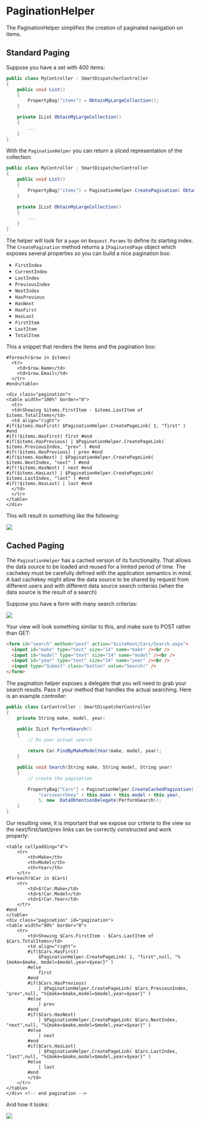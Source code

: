 # PaginationHelper

The PaginationHelper simplifies the creation of paginated navigation on items.

## Standard Paging

Suppose you have a set with 400 items:

```csharp
public class MyController : SmartDispatcherController
{
	public void List()
	{
		PropertyBag["items"] = ObtainMyLargeCollection();
	}

	private IList ObtainMyLargeCollection()
	{
		...
	}
}
```

With the `PaginationHelper` you can return a sliced representation of the collection:

```csharp
public class MyController : SmartDispatcherController
{
    public void List()
    {
        PropertyBag["items"] = PaginationHelper.CreatePagination( ObtainMyLargeCollection(), 10 );
    }

    private IList ObtainMyLargeCollection()
    {
        ...
    }
}
```

The helper will look for a `page` on `Request.Params` to define its starting index. The `CreatePagination` method returns a `IPaginatedPage` object which exposes several properties so you can build a nice pagination box:

* `FirstIndex`
* `CurrentIndex`
* `LastIndex`
* `PreviousIndex`
* `NextIndex`
* `HasPrevious`
* `HasNext`
* `HasFirst`
* `HasLast`
* `FirstItem`
* `LastItem`
* `TotalItem`

This a snippet that renders the items and the pagination box:

```
#foreach($row in $items)
  <tr>
    <td>$row.Name</td>
    <td>$row.Email</td>
  </tr>
#end</table>

<div class="pagination">
<table width="100%" border="0">
  <tr>
  <td>Showing $items.FirstItem - $items.LastItem of $items.TotalItems</td>
  <td align="right">
#if($items.HasFirst) $PaginationHelper.CreatePageLink( 1, "first" ) #end
#if(!$items.HasFirst) first #end
#if($items.HasPrevious) | $PaginationHelper.CreatePageLink( $items.PreviousIndex, "prev" ) #end
#if(!$items.HasPrevious) | prev #end
#if($items.HasNext) | $PaginationHelper.CreatePageLink( $items.NextIndex, "next" ) #end
#if(!$items.HasNext) | next #end
#if($items.HasLast) | $PaginationHelper.CreatePageLink( $items.LastIndex, "last" ) #end
#if(!$items.HasLast) | last #end
  </td>
  </tr>
</table>
</div>
```

This will result in something like the following:

![](images/scaffolding-list.png)

## Cached Paging

The `PaginationHelper` has a cached version of its functionality. That allows the data source to be loaded and reused for a limited period of time. The cachekey must be carefully defined with the application semantics in mind. A bad cachekey might allow the data source to be shared by request from different users and with different data source search criterias (when the data source is the result of a search)

Suppose you have a form with many search criterias:

![](images/cached-pagination-search-form.png)

Your view will look something similar to this, and make sure to POST rather than GET:

```html
<form id="search" method="post" action="$siteRoot/Cars/Search.aspx">
  <input id="make" type="text" size="14" name="make" /><br />
  <input id="model" type="text" size="14" name="model" /><br />
  <input id="year" type="text" size="14" name="year" /><br />
  <input type="Submit" class="button" value="Search!" />
</form>
```

The pagination helper exposes a delegate that you will need to grab your search results. Pass it your method that handles the actual searching. Here is an example controller:

```csharp
public class CarController : SmartDispatcherController
{
	private String make, model, year;

	public IList PerformSearch()
	{
		// Do your actual search

		return Car.FindByMakeModelYear(make, model, year);
	}

	public void Search(String make, String model, String year)
	{
		// create the pagination

		PropertyBag["Cars"] = PaginationHelper.CreateCachedPagination(
			"carssearchkey" + this.make + this.model + this.year,
			5, new 	DataObtentionDelegate(PerformSearch));
	}
}
```

Our resulting view, it is important that we expose our criteria to the view so the next/first/last/prev links can be correctly constructed and work properly:

```
<table cellpadding="4">
	<tr>
		<th>Make</th>
		<th>Model</th>
		<th>Year</th>
	</tr>
#foreach($Car in $Cars)
	<tr>
		<td>$!Car.Make</td>
		<td>$!Car.Model</td>
		<td>$!Car.Year</td>
	</tr>
#end
</table>
<div class="pagination" id="pagination">
<table width="90%" border="0">
	<tr>
		<td>Showing $Cars.FirstItem - $Cars.LastItem of $Cars.TotalItems</td>
		<td align="right">
		#if($Cars.HasFirst)
			$PaginationHelper.CreatePageLink( 1, "first",null, "%{make=$make, model=$model,year=$year}" )
		#else
			first
		#end
		#if($Cars.HasPrevious)
			| $PaginationHelper.CreatePageLink( $Cars.PreviousIndex, "prev",null, "%{make=$make,model=$model,year=$year}" )
		#else
			| prev
		#end
		#if($Cars.HasNext)
			| $PaginationHelper.CreatePageLink( $Cars.NextIndex, "next",null, "%{make=$make,model=$model,year=$year}" )
		#else
			| next
		#end
		#if($Cars.HasLast)
			| $PaginationHelper.CreatePageLink( $Cars.LastIndex, "last",null, "%{make=$make,model=$model,year=$year}" )
		#else
			| last
		#end
		</td>
	</tr>
</table>
</div> <!-- end pagination -->
```

And how it looks:

![](images/cached-pagination-search-results.png)